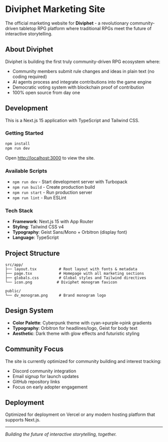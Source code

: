 # Diviphet Marketing Site

The official marketing website for **Diviphet** - a revolutionary community-driven tabletop RPG platform where traditional RPGs meet the future of interactive storytelling.

## About Diviphet

Diviphet is building the first truly community-driven RPG ecosystem where:
- Community members submit rule changes and ideas in plain text (no coding required)
- AI agents process and integrate contributions into the game engine  
- Democratic voting system with blockchain proof of contribution
- 100% open source from day one

## Development

This is a Next.js 15 application with TypeScript and Tailwind CSS.

### Getting Started

```bash
npm install
npm run dev
```

Open [http://localhost:3000](http://localhost:3000) to view the site.

### Available Scripts

- `npm run dev` - Start development server with Turbopack
- `npm run build` - Create production build
- `npm run start` - Run production server  
- `npm run lint` - Run ESLint

### Tech Stack

- **Framework**: Next.js 15 with App Router
- **Styling**: Tailwind CSS v4
- **Typography**: Geist Sans/Mono + Orbitron (display font)
- **Language**: TypeScript

## Project Structure

```
src/app/
├── layout.tsx          # Root layout with fonts & metadata
├── page.tsx            # Homepage with all marketing sections
├── globals.css         # Global styles and Tailwind directives
└── icon.png           # Diviphet monogram favicon

public/
└── dv_monogram.png     # Brand monogram logo
```

## Design System

- **Color Palette**: Cyberpunk theme with cyan→purple→pink gradients
- **Typography**: Orbitron for headlines/logo, Geist for body text
- **Aesthetic**: Dark theme with glow effects and futuristic styling

## Community Focus

The site is currently optimized for community building and interest tracking:
- Discord community integration
- Email signup for launch updates
- GitHub repository links
- Focus on early adopter engagement

## Deployment

Optimized for deployment on Vercel or any modern hosting platform that supports Next.js.

---

*Building the future of interactive storytelling, together.*